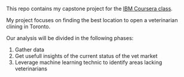 This repo contains my capstone project for the [IBM Coursera class](https://www.coursera.org/specializations/ibm-data-science-professional-certificate). 

My project focuses on finding the best location to open a veterinarian clining in Toronto.


Our analysis will be divided in the following phases:  
1. Gather data
2. Get usefull insights of the current status of the vet market
3. Leverage machine learning technic to identify areas lacking veterinarians
